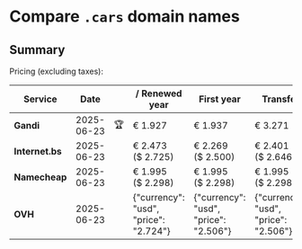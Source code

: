 # Compare `.cars` domain names

## Summary

Pricing (excluding taxes):

| Service | Date |  | / Renewed year | First year | Transfer | Restoration |
|--|--|--|--|--|--|--|
| **Gandi** | 2025-06-23 | 🏆 | € 1.927 | € 1.937 | € 3.271 | € 1.984 |
| **Internet.bs** | 2025-06-23 |  | € 2.473<br>($ 2.725) | € 2.269<br>($ 2.500) | € 2.401<br>($ 2.646) | € 2.405<br>($ 2.379) |
| **Namecheap** | 2025-06-23 |  | € 1.995<br>($ 2.298) | € 1.995<br>($ 2.298) | € 1.995<br>($ 2.298) |  |
| **OVH** | 2025-06-23 |  | {"currency": "usd", "price": "2.724"} | {"currency": "usd", "price": "2.506"} | {"currency": "usd", "price": "2.506"} |  |
